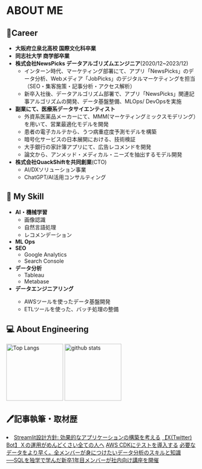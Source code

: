 <h1>ABOUT ME</h1>

<h2>🔭Career</h2>
<ul>
    <li><b>大阪府立泉北高校 国際文化科卒業</b></li>
    <li><b>同志社大学 商学部卒業</b></li>
    <li><b>株式会社NewsPicks データアルゴリズムエンジニア</b>(2020/12~2023/12)
        <ul>
            <li>インターン時代、マーケティング部署にて、アプリ「NewsPicks」のデータ分析、Webメディア「JobPicks」のデジタルマーケティングを担当（SEO・集客施策・記事分析・アクセス解析）</li>
            <li>新卒入社後、データアルゴリズム部署で、アプリ「NewsPicks」関連記事アルゴリズムの開発、データ基盤整備、MLOps/ DevOpsを実施</li>
        </ul>
    </li>
    <li><b>副業にて、医療系データサイエンティスト</b>
        <ul>
            <li>外資系医薬品メーカーにて、MMM(マーケティングミックスモデリング）を用いて、営業最適化モデルを開発</li>
            <li>患者の電子カルテから、うつ病重症度予測モデルを構築</li>
            <li>暗号化サービスの日本展開における、技術検証</li>
            <li>大手銀行の家計簿アプリにて、広告レコメンドを開発</li>
            <li>論文から、アンメッド・メディカル・ニーズを抽出するモデル開発</li>
        </ul>
    </li>
    <li><b>株式会社QuackShiftを共同創業</b>(CTO)
        <ul>
            <li>AI/DXソリューション事業</li>
            <li>ChatGPT/AI活用コンサルティング</li>
        </ul>
    </li>
</ul>

<h2>🌱 My Skill</h2>
<ul>
    <li><b>AI・機械学習</b>
        <ul>
            <li>画像認識</li>
            <li>自然言語処理</li>
            <li>レコメンデーション</li>
        </ul>
    </li>
    <li><b>ML Ops</b></li>
    <li><b>SEO</b>
        <ul>
            <li>Google Analytics</li>
            <li>Search Console</li>
        </ul>
    </li>
    <li><b>データ分析</b>
        <ul>
            <li>Tableau</li>
            <li>Metabase</li>
        </ul>
    </li>
    <li><b>データエンジニアリング</b></li>
        <ul>
            <li>AWSツールを使ったデータ基盤開発</li>
            <li>ETLツールを使った、バッチ処理の整備</li>
        </ul>
</ul>



<H2>💻 About Engineering</H2>
<p align="left"> 
  <img alt="Top Langs" height="150px" src="https://github-readme-stats.vercel.app/api/top-langs/?username=yukihirano0425&layout=compact&count_private=true&show_icons=true&theme=tokyonight" />
  <img alt="github stats" height="150px" src="https://github-readme-stats.vercel.app/api?username=yukihirano0425&count_private=true&show_icons=true&show_icons=true&theme=tokyonight" />
</p>

<h2>🖊️記事執筆・取材歴</h2>
<li>
    <a href = "https://zenn.dev/enterrocken/articles/2aaab79961e386">Streamlit設計方針: 効果的なアプリケーションの構築を考える</a>
    <a href = "https://zenn.dev/enterrocken/articles/e6ae6ddcc121d8">【X(Twitter) Bot】Ｘの運用がめんどくさい全ての人へ</a>
    <a href = "https://zenn.dev/enterrocken/articles/e60a2f267f385b">AWS CDKにテストを導入する</a>
    <a href = "https://www.uzabase.com/jp/journal/221219-uzabase-sql/">必要なデータをより早く。全メンバーが身につけたいデータ分析のスキルと知識──SQLを独学で学んだ新卒1年⽬メンバーが社内向け講座を開催</a>
</li>
